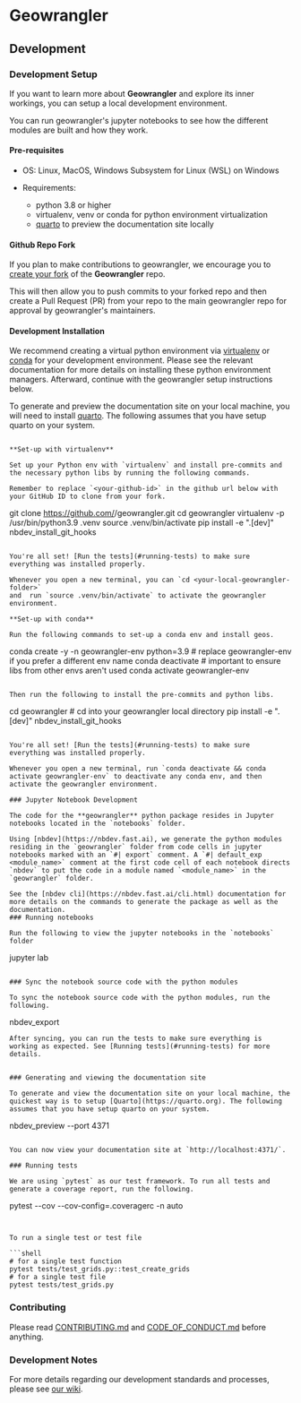 # Geowrangler

## Development

### Development Setup

If you want to learn more about **Geowrangler** and explore its inner workings, you can setup a local development environment. 

You can run geowrangler's jupyter notebooks to see how the different modules are built and how they work. 


#### Pre-requisites

* OS: Linux, MacOS, Windows Subsystem for Linux (WSL) on Windows

* Requirements:
   - python 3.8 or higher
   - virtualenv, venv or conda for python environment virtualization
   - [quarto](https://quarto.org) to preview the documentation site locally
  
#### Github Repo Fork

If you plan to make contributions to geowrangler, we encourage you to
[create your fork](https://github.com/thinkingmachines/geowrangler/fork) of the **Geowrangler** repo. 

This will then allow you to push commits to your forked repo and 
then create a Pull Request (PR) from your repo to the main geowrangler 
repo for approval by geowrangler's maintainers.

#### Development Installation

We recommend creating a virtual python environment via [virtualenv](https://pypi.org/project/virtualenv/) or [conda](https://docs.conda.io/projects/conda/en/latest/user-guide/index.html) for your development environment. Please see the relevant documentation for more details on installing these python environment managers. Afterward, continue with the geowrangler setup instructions below.

To generate and preview the documentation site on your local machine, you will need to install [quarto](https://quarto.org). The following assumes that you have setup quarto on your system.

```

**Set-up with virtualenv**

Set up your Python env with `virtualenv` and install pre-commits and the necessary python libs by running the following commands.

Remember to replace `<your-github-id>` in the github url below with your GitHub ID to clone from your fork.

```
git clone https://github.com/<your-github-id>/geowrangler.git
cd geowrangler
virtualenv -p /usr/bin/python3.9 .venv
source .venv/bin/activate
pip install -e ".[dev]"
nbdev_install_git_hooks
```

You're all set! [Run the tests](#running-tests) to make sure everything was installed properly.

Whenever you open a new terminal, you can `cd <your-local-geowrangler-folder>`
and  run `source .venv/bin/activate` to activate the geowrangler environment.

**Set-up with conda**

Run the following commands to set-up a conda env and install geos.

```
conda create -y -n geowrangler-env python=3.9 # replace geowrangler-env if you prefer a different env name
conda deactivate # important to ensure libs from other envs aren't used
conda activate geowrangler-env
```

Then run the following to install the pre-commits and python libs.
```
cd geowrangler # cd into your geowrangler local directory
pip install -e ".[dev]"
nbdev_install_git_hooks

```

You're all set! [Run the tests](#running-tests) to make sure everything was installed properly.

Whenever you open a new terminal, run `conda deactivate && conda activate geowrangler-env` to deactivate any conda env, and then activate the geowrangler environment.

### Jupyter Notebook Development

The code for the **geowrangler** python package resides in Jupyter notebooks located in the `notebooks` folder.

Using [nbdev](https://nbdev.fast.ai), we generate the python modules residing in the `geowrangler` folder from code cells in jupyter notebooks marked with an `#| export` comment. A `#| default_exp <module_name>` comment at the first code cell of each notebook directs `nbdev` to put the code in a module named `<module_name>` in the `geowrangler` folder. 

See the [nbdev cli](https://nbdev.fast.ai/cli.html) documentation for more details on the commands to generate the package as well as the documentation.
### Running notebooks

Run the following to view the jupyter notebooks in the `notebooks` folder

```
jupyter lab
```

### Sync the notebook source code with the python modules

To sync the notebook source code with the python modules, run the following.
```
nbdev_export
```
After syncing, you can run the tests to make sure everything is working as expected. See [Running tests](#running-tests) for more details.


### Generating and viewing the documentation site

To generate and view the documentation site on your local machine, the quickest way is to setup [Quarto](https://quarto.org). The following assumes that you have setup quarto on your system.
```
nbdev_preview --port 4371
```

You can now view your documentation site at `http://localhost:4371/`.

### Running tests

We are using `pytest` as our test framework. To run all tests and generate a coverage report, run the following.

```
pytest --cov --cov-config=.coveragerc -n auto
```


To run a single test or test file

```shell
# for a single test function
pytest tests/test_grids.py::test_create_grids
# for a single test file
pytest tests/test_grids.py
```
### Contributing

Please read [CONTRIBUTING.md](https://github.com/thinkingmachines/geowrangler/blob/master/CONTRIBUTING.md) and [CODE_OF_CONDUCT.md](https://github.com/thinkingmachines/geowrangler/blob/master/CODE_OF_CONDUCT.md) before anything.

### Development Notes

For more details regarding our development standards and processes, please see [our wiki](https://github.com/thinkingmachines/geowrangler/wiki/DeveloperNotes).


